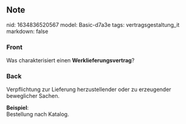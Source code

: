 ## Note
nid: 1634836520567
model: Basic-d7a3e
tags: vertragsgestaltung_it
markdown: false

### Front
Was charakterisiert einen <b>Werklieferungsvertrag</b>?

### Back
Verpflichtung zur Lieferung herzustellender oder zu erzeugender
beweglicher Sachen.
<div>
  <b>Beispiel</b>:
</div>
<div>
  Bestellung nach Katalog.
</div>
